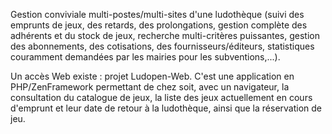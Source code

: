 Gestion conviviale multi-postes/multi-sites d'une ludothèque (suivi des emprunts de jeux, des retards, des prolongations, gestion complète des adhérents et du stock de jeux, recherche multi-critères puissantes, gestion des abonnements, des cotisations, des fournisseurs/éditeurs, statistiques couramment demandées par les mairies pour les subventions,...).

Un accès Web existe : projet Ludopen-Web. C'est une application en PHP/ZenFramework permettant de chez soit, avec un navigateur, la consultation du catalogue de jeux, la liste des jeux actuellement en cours d'emprunt et leur date de retour à la ludothèque, ainsi que la réservation de jeu. 

